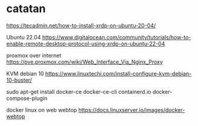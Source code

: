 # catatan

https://tecadmin.net/how-to-install-xrdp-on-ubuntu-20-04/

Ubuntu 22.04
https://www.digitalocean.com/community/tutorials/how-to-enable-remote-desktop-protocol-using-xrdp-on-ubuntu-22-04

proxmox over internet
https://pve.proxmox.com/wiki/Web_Interface_Via_Nginx_Proxy

KVM debian 10
https://www.linuxtechi.com/install-configure-kvm-debian-10-buster/

sudo apt-get install docker-ce docker-ce-cli containerd.io docker-compose-plugin

docker linux on web webtop
https://docs.linuxserver.io/images/docker-webtop
